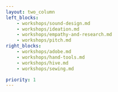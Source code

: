 ```yaml
---
layout: two_column
left_blocks:
    - workshops/sound-design.md
    - workshops/ideation.md
    - workshops/empathy-and-research.md
    - workshops/pitch.md
right_blocks:
    - workshops/adobe.md
    - workshops/hand-tools.md
    - workshops/hive.md
    - workshops/sewing.md

priority: 1
---
```

